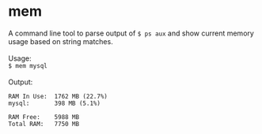 # mem
A command line tool to parse output of `$ ps aux` and show current memory usage based on string matches.<br><br>
Usage:<br>
`$ mem mysql`<br><br>
Output:<br>
```text
RAM In Use:  1762 MB (22.7%)
mysql:       398 MB (5.1%)

RAM Free:    5988 MB
Total RAM:   7750 MB
```
